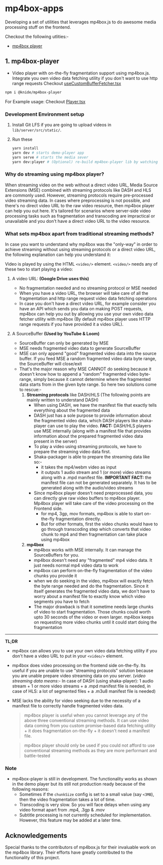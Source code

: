 # mp4box-apps

Developing a set of utilities that leverages mp4box.js to do awesome media processing stuff on the frontend.

Checkout the following utlities:-
- [mp4box player](#mp4box-player)

## 1. mp4box-player

- Video player with on-the-fly fragmentation support using mp4box.js. Integrate you own video data fetching utility if you don't want to use http range requests Checkout [useCustomBufferFetcher.tsx](./demo-player/src/Player/useCustomBufferFetcher.tsx)

```bash
npm i @knide/mp4box-player
```

For Example usage: Checkout [Player.tsx](./demo-player/src/Player/Player.tsx)

### Development Environment setup

1. Install Git LFS if you are going to upload videos in `lib/server/src/static/`.
2. Run these

    ```bash
    yarn install
    yarn dev # starts demo-player app
    yarn serve # starts the media sever
    yarn dev:player # (Optional) re-build mp4box-player lib by watching for changes
    ```

### Why do streaming using mp4box player?

When streaming video on the web without a direct video URL, Media Source Extensions (MSE) combined with streaming protocols like DASH and HLS are commonly used. However, streaming protocols require pre-processed video streaming data. In cases where preprocessing is not possible, and there's no direct video URL to the raw video resource, then mp4box player can help you out here. It's tailored for scenarios where server-side video processing tasks such as fragmentation and transcoding are impractical or unavailable and you don't have a direct video URL to the video resource.

### What sets mp4box apart from traditional streaming methods?

In case you want to understand why mp4box was the "only-way" in order to achieve streaming without using streaming protocols or a direct video URL, the following explanation can help you understand it:

Video is played by using the HTML `<video/>` element. `<video/>` needs any of these two to start playing a video:

1. A video URL: **(Google Drive uses this)**
	 -  No fragmentation needed and no streaming protocol or MSE needed
	 -  When you have a video URL, the browser will take care of all the fragmentation and http range request video data fetching operations
	 -  In case you don't have a direct video URL, for example consider you have an API which sends you data on making POST requests, mp4box can help you out by allowing you use your own video data fetcher utility with mp4box (By default mp4box player uses HTTP range requests if you have provided it a video URL).

2. A SourceBuffer **(Used by YouTube & Loom)**
	- SourceBuffer can only be generated by MSE
	- MSE needs fragmented video data to generate SourceBuffer
	- MSE can only append "good" fragmented video data into the source buffer. If you feed MSE a random fragmented video data byte range, the SourceBuffer will close/exit
	- That's the major reason why MSE CANNOT do seeking because it doesn't know how to append a "random" fragmented video byte-range, simply because it cannot determine where the fragmented data starts from in the given byte range. So here two solutions come to rescue:-
		1. **Streaming protocols** like DASH/HLS (The following points are mainly written to understand DASH)
			- When using DASH, we have the manifest file that exactly tells everything about the fragmented data
			- DASH just has a sole purpose to provide information about the fragmented video data, which DASH players like shaka-player can use to play the video. **FACT:** DASH/HLS players use MSE internally (along with a manifest file that provides information about the prepared fragmented video data present in the server)
			- To play a video using streaming protocols, we have to prepare the streaming video data first.
			- Shaka-packager is able to prepare the streaming data like so:-
				- it takes the mp4/webm video as input
				- it outputs 1 audio stream and 1 (or more) video streams along with a .mpd manifest file. **IMPORTANT FACT:** the manifest file can not be generated separately. It has to be generated along with the audio/video streams
			- Since mp4box player doesn't need preprocessed data, you can directly give raw video buffers to mp4box player. Mp4box player will take care of the video processing on the Frontend side.
				- for mp4, 3gp, mov formats, mp4box is able to start on-the-fly fragmentation directly.
				- But for other formats, first the video chunks would have to go through transcoding step which converts that video chunk to mp4 and then fragmentation can take place using mp4box
		2. **mp4box**
			- mp4box works with MSE internally. It can manage the SourceBuffers for you.
			- mp4box doesn't need any "fragmented" mp4 video data. It just needs normal mp4 video data to work
			- mp4box can perform on-the-fly fragmentation of the video chunks you provide it
			- when we do seeking in the video, mp4box will exactly fetch the byte range needed and do the fragmentation. Since it itself generates the fragmented video data, we don't have to worry about a manifest file to exactly know which video segments you have to fetch
			- The major drawback is that it sometime needs large chunks of video to start fragmentation. Those chunks could worth upto 30 seconds of the video or even larger. mp4box keeps on requesting more video chunks until it could start doing the fragmentation

  ---------------
  **TL;DR**
- mp4box can allows you to use your own video data fetching utility if you don't have a video URL to put in your `<video/>` element.
- mp4box does video processing on the frontend side on-the-fly. Its useful if you are unable to use "streaming protocols" solution because you are unable prepare video streaming data on you server. (*video streaming data means*:- In case of DASH (using shaka-player): 1 audio stream + 1 or more video streams + a .mpd manifest file is needed, in case of HLS: a lot of segmented files + a .m3u8 manifest file is needed)
- MSE lacks the ability for video seeking due to the necessity of a manifest file to correctly handle fragmented video data.
	
  > mp4box player is useful when you cannot leverage any of the above three conventional streaming methods. It can use video data coming from you custom promise-based data fetching utility + it does fragmentation on-the-fly + it doesn't need a manifest file.

  >	mp4box player should only be used if you could not afford to use conventional streaming methods as they are more performant and battle-tested

### Note

- mp4box-player is still in development. The functionality works as shown in the demo player but its still not production ready because of the following reasons:
  - Sometimes if the `chunkSize` config is set to a small value (say `<3MB`), then the video fragmentation takes a lot of time.
  - Transcoding is very slow. So you will face delays when using any video format apart from .mp4, .3gp & .mov
  - Subtitle processing is not currently scheduled for implementation. However, this feature may be added at a later time.

## Acknowledgements

Special thanks to the contributors of mp4box.js for their invaluable work on the mp4box library. Their efforts have greatly contributed to the functionality of this project.

